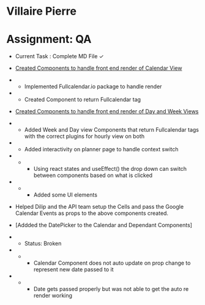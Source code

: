 # Villaire Pierre
# Assignment: QA

- Current Task : Complete MD File ✓

- [Created Components to handle front end render of Calendar View](https://github.com/Vrajs16/TaskAi/pull/34)
- - Implemented Fullcalendar.io package to handle render
- - Created Component to return Fullcalendar tag

- [Created Components to handle front end render of Day and Week Views](https://github.com/Vrajs16/TaskAi/pull/49)
- - Added Week and Day view Components that return Fullcalendar tags with the correct plugins for hourly view on both
- - Added interactivity on planner page to handle context switch
- - - Using react states and useEffect() the drop down can switch between components based on what is clicked
- - - Added some UI elements

- Helped Dilip and the API team setup the Cells and pass the Google Calendar Events as props to the above components created.

- [Addded the DatePicker to the Calendar and Dependant Components]
- - Status: Broken
- - - Calendar Component does not auto update on prop change to represent new date passed to it
- - - Date gets passed properly but was not able to get the auto re render working